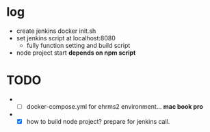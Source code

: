 # log
- create jenkins docker init.sh
- set jenkins script at localhost:8080
    - fully function setting and build script
- node project start **depends on npm script**

# TODO
- - [ ] docker-compose.yml for ehrms2 environment... **mac book pro**
- - [X] how to build node project? prepare for jenkins call.